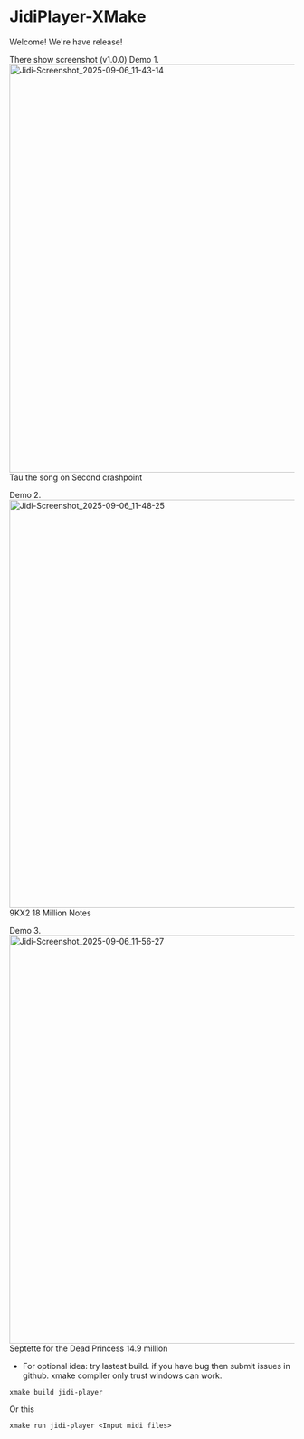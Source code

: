 # JidiPlayer-XMake
Welcome! We're have release!


There show screenshot (v1.0.0)
Demo 1.
<img width="1280" height="720" alt="Jidi-Screenshot_2025-09-06_11-43-14" src="https://github.com/user-attachments/assets/1ec916a4-5104-4ef6-bb28-bdcd10958b2d" />
Tau the song on Second crashpoint

Demo 2.
<img width="1280" height="720" alt="Jidi-Screenshot_2025-09-06_11-48-25" src="https://github.com/user-attachments/assets/fb7dbfef-b5d6-4111-9f2d-566ee75ea5a6" />
9KX2 18 Million Notes

Demo 3.
<img width="1280" height="720" alt="Jidi-Screenshot_2025-09-06_11-56-27" src="https://github.com/user-attachments/assets/33669a94-4cd7-4d1f-8d19-f9b433f57459" />
Septette for the Dead Princess 14.9 million


- For optional idea:
  try lastest build. if you have bug then submit issues in github.
  xmake compiler only trust windows can work.

```shell
xmake build jidi-player
```
Or this
```shell
xmake run jidi-player <Input midi files>
```

